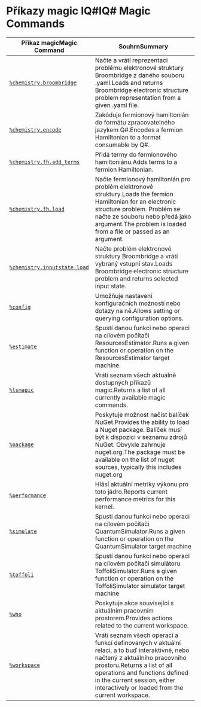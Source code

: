 # <a name="iq-magic-commands"></a><span data-ttu-id="7cfdc-101">Příkazy magic IQ#</span><span class="sxs-lookup"><span data-stu-id="7cfdc-101">IQ# Magic Commands</span></span>

| <span data-ttu-id="7cfdc-102">Příkaz magic</span><span class="sxs-lookup"><span data-stu-id="7cfdc-102">Magic Command</span></span> | <span data-ttu-id="7cfdc-103">Souhrn</span><span class="sxs-lookup"><span data-stu-id="7cfdc-103">Summary</span></span> |
|---------------|---------|
| [`%chemistry.broombridge`](xref:microsoft.quantum.iqsharp.magic-ref.chemistry.broombridge) | <span data-ttu-id="7cfdc-104">Načte a vrátí reprezentaci problému elektronové struktury Broombridge z daného souboru .yaml.</span><span class="sxs-lookup"><span data-stu-id="7cfdc-104">Loads and returns Broombridge electronic structure problem representation from a given .yaml file.</span></span> |
| [`%chemistry.encode`](xref:microsoft.quantum.iqsharp.magic-ref.chemistry.encode) | <span data-ttu-id="7cfdc-105">Zakóduje fermionový hamiltonián do formátu zpracovatelného jazykem Q#.</span><span class="sxs-lookup"><span data-stu-id="7cfdc-105">Encodes a fermion Hamiltonian to a format consumable by Q#.</span></span> |
| [`%chemistry.fh.add_terms`](xref:microsoft.quantum.iqsharp.magic-ref.chemistry.fh.add_terms) | <span data-ttu-id="7cfdc-106">Přidá termy do fermionového hamiltoniánu.</span><span class="sxs-lookup"><span data-stu-id="7cfdc-106">Adds terms to a fermion Hamiltonian.</span></span> |
| [`%chemistry.fh.load`](xref:microsoft.quantum.iqsharp.magic-ref.chemistry.fh.load) | <span data-ttu-id="7cfdc-107">Načte fermionový hamiltonián pro problém elektronové struktury.</span><span class="sxs-lookup"><span data-stu-id="7cfdc-107">Loads the fermion Hamiltonian for an electronic structure problem.</span></span> <span data-ttu-id="7cfdc-108">Problém se načte ze souboru nebo předá jako argument.</span><span class="sxs-lookup"><span data-stu-id="7cfdc-108">The problem is loaded from a file or passed as an argument.</span></span> |
| [`%chemistry.inputstate.load`](xref:microsoft.quantum.iqsharp.magic-ref.chemistry.inputstate.load) | <span data-ttu-id="7cfdc-109">Načte problém elektronové struktury Broombridge a vrátí vybraný vstupní stav.</span><span class="sxs-lookup"><span data-stu-id="7cfdc-109">Loads Broombridge electronic structure problem and returns selected input state.</span></span> |
| [`%config`](xref:microsoft.quantum.iqsharp.magic-ref.config) | <span data-ttu-id="7cfdc-110">Umožňuje nastavení konfiguračních možností nebo dotazy na ně.</span><span class="sxs-lookup"><span data-stu-id="7cfdc-110">Allows setting or querying configuration options.</span></span> |
| [`%estimate`](xref:microsoft.quantum.iqsharp.magic-ref.estimate) | <span data-ttu-id="7cfdc-111">Spustí danou funkci nebo operaci na cílovém počítači ResourcesEstimator.</span><span class="sxs-lookup"><span data-stu-id="7cfdc-111">Runs a given function or operation on the ResourcesEstimator target machine.</span></span> |
| [`%lsmagic`](xref:microsoft.quantum.iqsharp.magic-ref.lsmagic) | <span data-ttu-id="7cfdc-112">Vrátí seznam všech aktuálně dostupných příkazů magic.</span><span class="sxs-lookup"><span data-stu-id="7cfdc-112">Returns a list of all currently available magic commands.</span></span> |
| [`%package`](xref:microsoft.quantum.iqsharp.magic-ref.package) | <span data-ttu-id="7cfdc-113">Poskytuje možnost načíst balíček NuGet.</span><span class="sxs-lookup"><span data-stu-id="7cfdc-113">Provides the ability to load a Nuget package.</span></span> <span data-ttu-id="7cfdc-114">Balíček musí být k dispozici v seznamu zdrojů NuGet. Obvykle zahrnuje nuget.org.</span><span class="sxs-lookup"><span data-stu-id="7cfdc-114">The package must be available on the list of nuget sources, typically this includes nuget.org</span></span> |
| [`%performance`](xref:microsoft.quantum.iqsharp.magic-ref.performance) | <span data-ttu-id="7cfdc-115">Hlásí aktuální metriky výkonu pro toto jádro.</span><span class="sxs-lookup"><span data-stu-id="7cfdc-115">Reports current performance metrics for this kernel.</span></span> |
| [`%simulate`](xref:microsoft.quantum.iqsharp.magic-ref.simulate) | <span data-ttu-id="7cfdc-116">Spustí danou funkci nebo operaci na cílovém počítači QuantumSimulator.</span><span class="sxs-lookup"><span data-stu-id="7cfdc-116">Runs a given function or operation on the QuantumSimulator target machine</span></span> |
| [`%toffoli`](xref:microsoft.quantum.iqsharp.magic-ref.toffoli) | <span data-ttu-id="7cfdc-117">Spustí danou funkci nebo operaci na cílovém počítači simulátoru ToffoliSimulator.</span><span class="sxs-lookup"><span data-stu-id="7cfdc-117">Runs a given function or operation on the ToffoliSimulator simulator target machine</span></span> |
| [`%who`](xref:microsoft.quantum.iqsharp.magic-ref.who) | <span data-ttu-id="7cfdc-118">Poskytuje akce související s aktuálním pracovním prostorem.</span><span class="sxs-lookup"><span data-stu-id="7cfdc-118">Provides actions related to the current workspace.</span></span> |
| [`%workspace`](xref:microsoft.quantum.iqsharp.magic-ref.workspace) | <span data-ttu-id="7cfdc-119">Vrátí seznam všech operací a funkcí definovaných v aktuální relaci, a to buď interaktivně, nebo načtený z aktuálního pracovního prostoru.</span><span class="sxs-lookup"><span data-stu-id="7cfdc-119">Returns a list of all operations and functions defined in the current session, either interactively or loaded from the current workspace.</span></span> |
